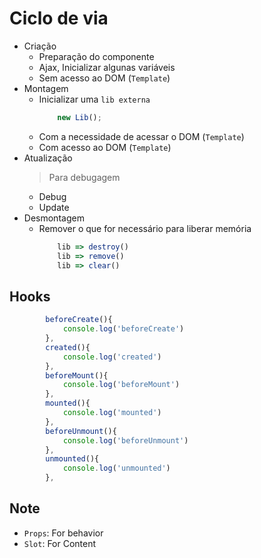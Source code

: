 # Ciclo de via

- Criação
    - Preparação do componente
    - Ajax, Inicializar algunas variáveis
    - Sem acesso ao DOM (`Template`)
- Montagem
    - Inicializar uma `lib externa`
        ```javascript
            new Lib();
        ```
    - Com a necessidade de acessar o DOM (`Template`)
    - Com acesso ao DOM (`Template`)
- Atualização
    > Para debugagem
    - Debug
    - Update
- Desmontagem 
    - Remover o que for necessário para liberar memória
        ```javascript
            lib => destroy()
            lib => remove()
            lib => clear()
        ```

## Hooks

```javascript
        beforeCreate(){
            console.log('beforeCreate')
        },
        created(){
            console.log('created')            
        },
        beforeMount(){
            console.log('beforeMount')
        },
        mounted(){
            console.log('mounted')
        },
        beforeUnmount(){
            console.log('beforeUnmount')
        },
        unmounted(){
            console.log('unmounted')
        },
```

## Note
- `Props`: For behavior
- `Slot`: For Content
